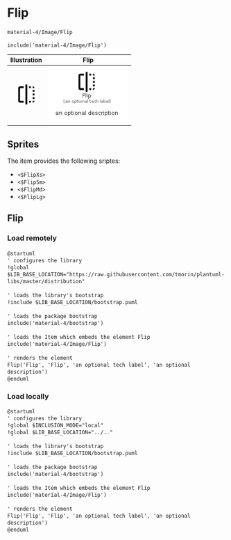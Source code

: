 # Flip


```text
material-4/Image/Flip
```

```text
include('material-4/Image/Flip')
```



| Illustration | Flip |
| :---: | :---: |
| ![illustration for Illustration](../../material-4/Image/Flip.png) | ![illustration for Flip](../../material-4/Image/Flip.Local.png) |



## Sprites
The item provides the following sriptes:

- `<$FlipXs>`
- `<$FlipSm>`
- `<$FlipMd>`
- `<$FlipLg>`





## Flip

### Load remotely
```plantuml
@startuml
' configures the library
!global $LIB_BASE_LOCATION="https://raw.githubusercontent.com/tmorin/plantuml-libs/master/distribution"

' loads the library's bootstrap
!include $LIB_BASE_LOCATION/bootstrap.puml

' loads the package bootstrap
include('material-4/bootstrap')

' loads the Item which embeds the element Flip
include('material-4/Image/Flip')

' renders the element
Flip('Flip', 'Flip', 'an optional tech label', 'an optional description')
@enduml
```

### Load locally
```plantuml
@startuml
' configures the library
!global $INCLUSION_MODE="local"
!global $LIB_BASE_LOCATION="../.."

' loads the library's bootstrap
!include $LIB_BASE_LOCATION/bootstrap.puml

' loads the package bootstrap
include('material-4/bootstrap')

' loads the Item which embeds the element Flip
include('material-4/Image/Flip')

' renders the element
Flip('Flip', 'Flip', 'an optional tech label', 'an optional description')
@enduml
```

